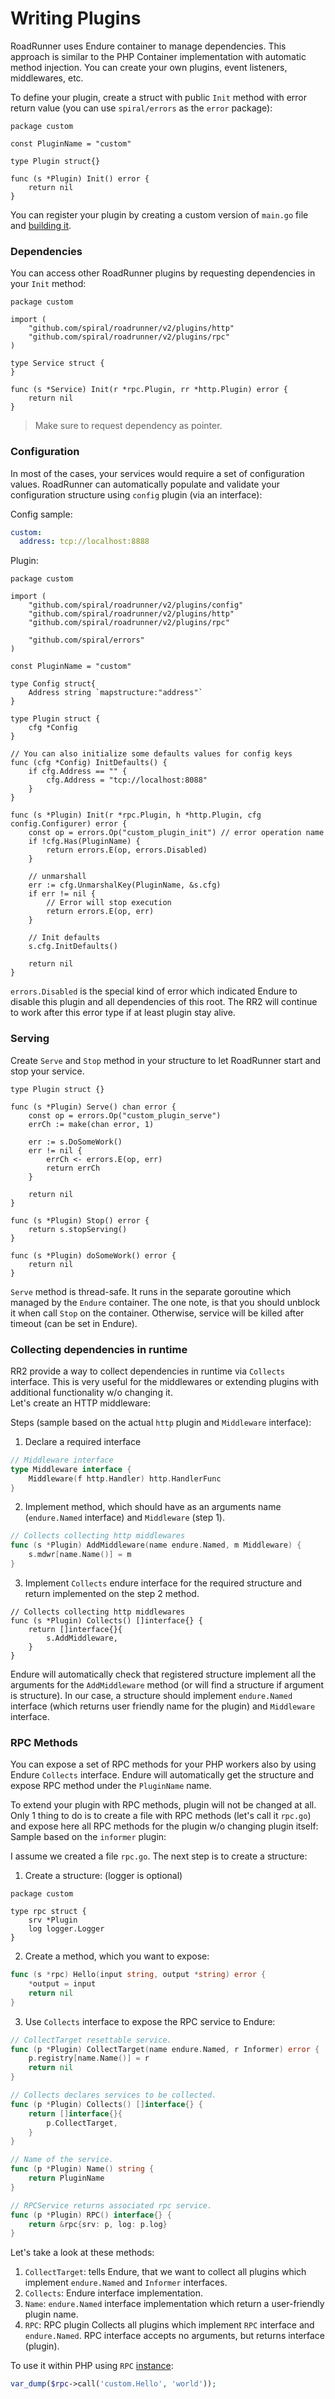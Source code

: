 # Writing Plugins

RoadRunner uses Endure container to manage dependencies. This approach is similar to the PHP Container implementation
with automatic method injection. You can create your own plugins, event listeners, middlewares, etc.

To define your plugin, create a struct with public `Init` method with error return value (you can use `spiral/errors` as
the `error` package):

```golang
package custom

const PluginName = "custom"

type Plugin struct{}

func (s *Plugin) Init() error {
	return nil
}
```

You can register your plugin by creating a custom version of `main.go` file and [building it](/beep-beep/build.md).

### Dependencies

You can access other RoadRunner plugins by requesting dependencies in your `Init` method:

```golang
package custom

import (
	"github.com/spiral/roadrunner/v2/plugins/http"
	"github.com/spiral/roadrunner/v2/plugins/rpc"
)

type Service struct {
}

func (s *Service) Init(r *rpc.Plugin, rr *http.Plugin) error {
	return nil
}
```

> Make sure to request dependency as pointer.

### Configuration

In most of the cases, your services would require a set of configuration values. RoadRunner can automatically populate
and validate your configuration structure using `config` plugin (via an interface):

Config sample:
```yaml
custom:
  address: tcp://localhost:8888
```

Plugin:

```golang
package custom

import (
	"github.com/spiral/roadrunner/v2/plugins/config"
	"github.com/spiral/roadrunner/v2/plugins/http"
	"github.com/spiral/roadrunner/v2/plugins/rpc"

	"github.com/spiral/errors"
)

const PluginName = "custom"

type Config struct{
	Address string `mapstructure:"address"`
}

type Plugin struct {
	cfg *Config
}

// You can also initialize some defaults values for config keys
func (cfg *Config) InitDefaults() {
	if cfg.Address == "" {
		cfg.Address = "tcp://localhost:8088"
    }
}

func (s *Plugin) Init(r *rpc.Plugin, h *http.Plugin, cfg config.Configurer) error {
	const op = errors.Op("custom_plugin_init") // error operation name
	if !cfg.Has(PluginName) {
		return errors.E(op, errors.Disabled)
	}

	// unmarshall 
	err := cfg.UnmarshalKey(PluginName, &s.cfg)
	if err != nil {
		// Error will stop execution
		return errors.E(op, err)
	}

	// Init defaults
	s.cfg.InitDefaults()
	
	return nil
}

```

`errors.Disabled` is the special kind of error which indicated Endure to disable this plugin and all dependencies of
this root. The RR2 will continue to work after this error type if at least plugin stay alive.

### Serving

Create `Serve` and `Stop` method in your structure to let RoadRunner start and stop your service.

```golang
type Plugin struct {}

func (s *Plugin) Serve() chan error {
	const op = errors.Op("custom_plugin_serve")
    errCh := make(chan error, 1)
    
    err := s.DoSomeWork()
    err != nil {
    	errCh <- errors.E(op, err)
    	return errCh
    }
    
    return nil
}

func (s *Plugin) Stop() error {
    return s.stopServing()
}

func (s *Plugin) doSomeWork() error {
	return nil
}
```
`Serve` method is thread-safe. It runs in the separate goroutine which managed by the `Endure` container. The one note, is that you should unblock it when call `Stop` on the container. Otherwise, service will be killed after timeout (can be set in Endure).

### Collecting dependencies in runtime
RR2 provide a way to collect dependencies in runtime via `Collects` interface. This is very useful for the middlewares or extending plugins with additional functionality w/o changing it.   
Let's create an HTTP middleware:

Steps (sample based on the actual `http` plugin and `Middleware` interface):
1. Declare a required interface
```go
// Middleware interface
type Middleware interface {
	Middleware(f http.Handler) http.HandlerFunc
}
```

2. Implement method, which should have as an arguments name (`endure.Named` interface) and `Middleware` (step 1).

```go
// Collects collecting http middlewares
func (s *Plugin) AddMiddleware(name endure.Named, m Middleware) {
    s.mdwr[name.Name()] = m
}
```

3. Implement `Collects` endure interface for the required structure and return implemented on the step 2 method.

```golang
// Collects collecting http middlewares
func (s *Plugin) Collects() []interface{} {
    return []interface{}{
        s.AddMiddleware,
    }
}
```

Endure will automatically check that registered structure implement all the arguments for the `AddMiddleware` method (or will find a structure if argument is structure). In our case, a structure should implement `endure.Named` interface (which returns user friendly name for the plugin) and `Middleware` interface.

### RPC Methods

You can expose a set of RPC methods for your PHP workers also by using Endure `Collects` interface. Endure will automatically get the structure and expose RPC method under the `PluginName` name.

To extend your plugin with RPC methods, plugin will not be changed at all. Only 1 thing to do is to create a file with RPC methods (let's call it `rpc.go`) and expose here all RPC methods for the plugin w/o changing plugin itself:   
Sample based on the `informer` plugin:   

I assume we created a file `rpc.go`. The next step is to create a structure:
1. Create a structure: (logger is optional)

```golang
package custom

type rpc struct {
	srv *Plugin
	log logger.Logger
}
```
2. Create a method, which you want to expose:

```go
func (s *rpc) Hello(input string, output *string) error {
	*output = input
	return nil
}
```
3. Use `Collects` interface to expose the RPC service to Endure:

```go
// CollectTarget resettable service.
func (p *Plugin) CollectTarget(name endure.Named, r Informer) error {
	p.registry[name.Name()] = r
	return nil
}

// Collects declares services to be collected.
func (p *Plugin) Collects() []interface{} {
	return []interface{}{
		p.CollectTarget,
	}
}

// Name of the service.
func (p *Plugin) Name() string {
	return PluginName
}

// RPCService returns associated rpc service.
func (p *Plugin) RPC() interface{} {
	return &rpc{srv: p, log: p.log}
}
```

Let's take a look at these methods:   
1. `CollectTarget`: tells Endure, that we want to collect all plugins which implement `endure.Named` and `Informer` interfaces.
2. `Collects`: Endure interface implementation.
3. `Name`: `endure.Named` interface implementation which return a user-friendly plugin name.
4. `RPC`: RPC plugin Collects all plugins which implement `RPC` interface and `endure.Named`. RPC interface accepts no arguments, but returns interface (plugin).

To use it within PHP using `RPC` [instance](/beep-beep/rpc.md):

```php
var_dump($rpc->call('custom.Hello', 'world'));
```
